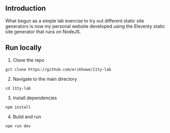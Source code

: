 ## Introduction
What begun as a simple lab exercise to try out different static site generators is now my personal website developed using the Eleventy static site generator that runs on NodeJS.


## Run locally

1. Clone the repo

```
git clone https://github.com/erikhowe/11ty-lab
```

2. Navigate to the main directory

```
cd 11ty-lab
```

3. Install dependencies

```
npm install
```

4. Build and run

```
npm run dev
```
